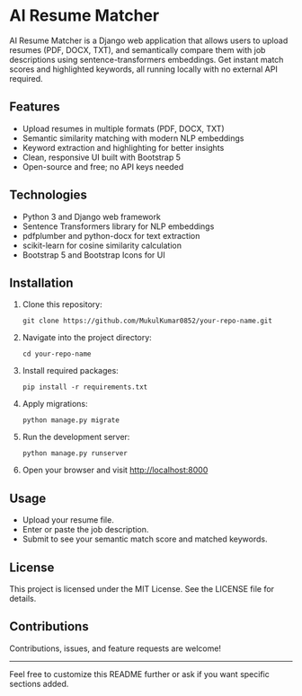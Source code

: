 # AI Resume Matcher

AI Resume Matcher is a Django web application that allows users to upload resumes (PDF, DOCX, TXT),
and semantically compare them with job descriptions using sentence-transformers embeddings. Get instant match scores and highlighted keywords, 
all running locally with no external API required.

## Features

- Upload resumes in multiple formats (PDF, DOCX, TXT)
- Semantic similarity matching with modern NLP embeddings
- Keyword extraction and highlighting for better insights
- Clean, responsive UI built with Bootstrap 5
- Open-source and free; no API keys needed

## Technologies

- Python 3 and Django web framework
- Sentence Transformers library for NLP embeddings
- pdfplumber and python-docx for text extraction
- scikit-learn for cosine similarity calculation
- Bootstrap 5 and Bootstrap Icons for UI

## Installation

1. Clone this repository:
    ```
    git clone https://github.com/MukulKumar0852/your-repo-name.git
    ```
2. Navigate into the project directory:
    ```
    cd your-repo-name
    ```
3. Install required packages:
    ```
    pip install -r requirements.txt
    ```
4. Apply migrations:
    ```
    python manage.py migrate
    ```
5. Run the development server:
    ```
    python manage.py runserver
    ```
6. Open your browser and visit [http://localhost:8000](http://localhost:8000)

## Usage

- Upload your resume file.
- Enter or paste the job description.
- Submit to see your semantic match score and matched keywords.

## License

This project is licensed under the MIT License. See the LICENSE file for details.

## Contributions

Contributions, issues, and feature requests are welcome!

---

Feel free to customize this README further or ask if you want specific sections added.
